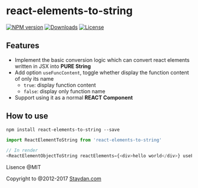 # react-elements-to-string
[![NPM version][npm-version-image]][npm-url] [![Downloads][downloads-image]][npm-url] [![License][license-image]][npm-url]

## Features

- Implement the basic conversion logic which can convert react elements written in JSX into **PURE String**
- Add option `useFuncContent`, toggle whether display the function content of only its name
  - `true`: display function content
  - `false`: display only function name
- Support using it as a normal **REACT Component**

## How to use

`npm install react-elements-to-string --save`

```js
import ReactElementToString from 'react-elements-to-string'

// In render
<ReactElementObjectToString reactElements={<div>hello world</div>} useFuncContent={false} />
```

Lisence @MIT

Copyright to @2012-2017 [Staydan.com](http://staydan.com)


[license-image]: https://img.shields.io/npm/l/react-elements-to-string.svg?maxAge=2592000&style=flat-square
[downloads-image]: https://img.shields.io/npm/dm/react-elements-to-string.svg?maxAge=2592000&style=flat-square
[npm-version-image]: http://img.shields.io/npm/v/react-elements-to-string.svg?maxAge=2592000&style=flat-square
[npm-url]: https://www.npmjs.com/package/react-elements-to-string

